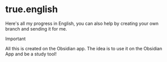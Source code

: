 # true.english
Here's all my progress in English, you can also help by creating your own branch and sending it for me.


> [!IMPORTANT]
> All this is created on the Obsidian app. The idea is to use it on the Obsidian App and be a study tool!
